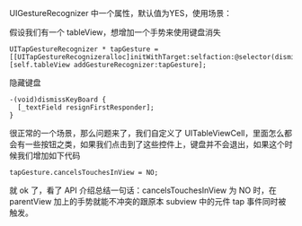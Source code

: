 UIGestureRecognizer 中一个属性，默认值为YES，使用场景：

假设我们有一个 tableView，想增加一个手势来使用键盘消失

```
UITapGestureRecognizer * tapGesture = [[UITapGestureRecognizeralloc]initWithTarget:selfaction:@selector(dismissKeyBoard)];
[self.tableView addGestureRecognizer:tapGesture];
```

隐藏键盘

```
-(void)dismissKeyBoard {
  [_textField resignFirstResponder];
}
```

很正常的一个场景，那么问题来了，我们自定义了 UITableViewCell，里面怎么都会有一些按钮之类，如果我们点击到了这些控件上，键盘并不会退出，如果这个时候我们增加如下代码

```
tapGesture.cancelsTouchesInView = NO;
```

就 ok 了，看了 API 介绍总结一句话：cancelsTouchesInView 为 NO 时，在 parentView 加上的手势就能不冲突的跟原本 subview 中的元件 tap 事件同时被触发。



